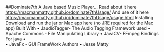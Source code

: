 ##Dominate7th
A Java based Music Player...
 Read about it here https://macmanmatty.github.io/dominate7thUsage/
And use of it here https://macmanmatty.github.io/dominate7thUsage/usage.html
Installing
Download and run  the jar  or Mac app here (no JRE  required for the Mac app)
Built With
	•	JaudioTagger- The Audio Tagging Framework used
	•	Apache Commons - File Manipulating Library
	•	JavaCV- FFmpeg Bindings For java	•	
	•	JavaFx - GUI FrameWork
Authors
	•	Jesse Matty

